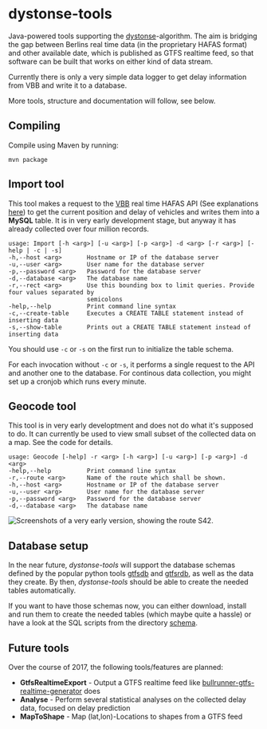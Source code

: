 # dystonse-tools
Java-powered tools supporting the [dystonse](https://github.com/lenaschimmel/dystonse)-algorithm. The aim is bridging the gap between Berlins real time data (in the proprietary HAFAS format) and other available date, which is published as GTFS realtime feed, so that software can be built that works on either kind of data stream.

Currently there is only a very simple data logger to get delay information from VBB and write it to a database.

More tools, structure and documentation will follow, see below.

## Compiling
Compile using Maven by running:

    mvn package

## Import tool
This tool makes a request to the [VBB](http://www.vbb.de/de/article/fahrplan/online-fahrplanservices-auf-einen-blick/vbb-livekarte/20046.html) real time  HAFAS API (See explanations [here](https://github.com/derhuerst/vbb-hafas)) to get the current position and delay of vehicles and writes them into a **MySQL** table. It is in very early development stage, but anyway it has already collected over four million records.

    usage: Import [-h <arg>] [-u <arg>] [-p <arg>] -d <arg> [-r <arg>] [-help | -c | -s]
    -h,--host <arg>       Hostname or IP of the database server
    -u,--user <arg>       User name for the database server
    -p,--password <arg>   Password for the database server
    -d,--database <arg>   The database name
    -r,--rect <arg>       Use this bounding box to limit queries. Provide four values separated by
                          semicolons
    -help,--help          Print command line syntax
    -c,--create-table     Executes a CREATE TABLE statement instead of inserting data
    -s,--show-table       Prints out a CREATE TABLE statement instead of inserting data

You should use `-c` or `-s` on the first run to initialize the table schema.

For each invocation without `-c` or `-s`, it performs a single request to the API and another one to the database. For continous data collection, you might set up a cronjob which runs every minute.

## Geocode tool
This tool is in very early developtment and does not do what it's supposed to do. It can currently be used to view small subset of the collected data on a map. See the code for details.

    usage: Geocode [-help] -r <arg> [-h <arg>] [-u <arg>] [-p <arg>] -d <arg>
    -help,--help          Print command line syntax
    -r,--route <arg>      Name of the route which shall be shown.
    -h,--host <arg>       Hostname or IP of the database server
    -u,--user <arg>       User name for the database server
    -p,--password <arg>   Password for the database server
    -d,--database <arg>   The database name


<img src="https://github.com/lenaschimmel/dystonse-tools/blob/master/doc/first-test.png?raw=true" alt="Screenshots of a very early version, showing the route S42."/>

## Database setup
In the near future, _dystonse-tools_ will support the database schemas defined by the popular python tools [gtfsdb](https://github.com/OpenTransitTools/gtfsdb) and [gtfsrdb](https://github.com/mattwigway/gtfsrdb), as well as the data they create. By then, _dystonse-tools_ should be able to create the needed tables automatically.

If you want to have those schemas now, you can either download, install and run them to create the needed tables (which maybe quite a hassle) or have a look at the SQL scripts from the directory [schema](https://github.com/lenaschimmel/dystonse-tools/tree/master/schema).

## Future tools
Over the course of 2017, the following tools/features are planned:

 * __GtfsRealtimeExport__ - Output a GTFS realtime feed like [bullrunner-gtfs-realtime-generator](https://github.com/CUTR-at-USF/bullrunner-gtfs-realtime-generator) does
 * __Analyse__ - Perform several statistical analyses on the collected delay data, focused on delay prediction
 * __MapToShape__ - Map (lat,lon)-Locations to shapes from a GTFS feed
